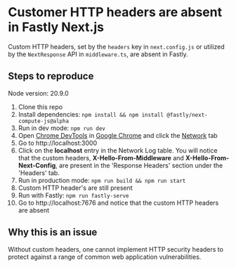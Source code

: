 # Customer HTTP headers are absent in Fastly Next.js

Custom HTTP headers, set by the `headers` key in `next.config.js` or utilized by the `NextResponse` API in `middleware.ts`, are absent in Fastly.

## Steps to reproduce

Node version: 20.9.0

1. Clone this repo
2. Install dependencies: `npm install && npm install @fastly/next-compute-js@alpha`
3. Run in dev mode: `npm run dev`
4. Open [Chrome DevTools](https://developer.chrome.com/docs/devtools/open) in [Google Chrome](https://www.google.com/chrome/) and click the [Network](https://developer.chrome.com/docs/devtools/network) tab
5. Go to http://localhost:3000
6. Click on the **localhost** entry in the Network Log table. You will notice that the custom headers, **X-Hello-From-Middleware** and **X-Hello-From-Next-Config**, are present in the 'Response Headers' section under the 'Headers' tab.
7. Run in production mode: `npm run build && npm run start`
8. Custom HTTP header's are still present
9. Run with Fastly: `npm run fastly-serve`
10. Go to http://localhost:7676 and notice that the custom HTTP headers are absent

## Why this is an issue
Without custom headers, one cannot implement HTTP security headers to protect against a range of common web application vulnerabilities.